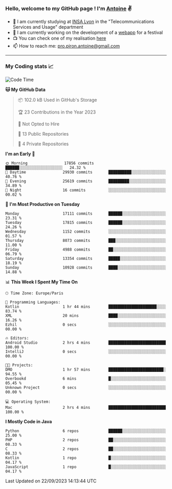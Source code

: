 ### Hello, welcome to my GitHub page ! I'm [Antoine](https://github.com/AntoinePiron) ✌️

- 🌱 I am currently studying at [INSA Lyon](https://www.insa-lyon.fr) in the "Telecommunications Services and Usage" department
- 🔭 I am currently working on the development of a [webapp](https://github.com/24HeuresINSA/Overbookd) for a festival
- 📺 You can check one of my realisation [here](https://astustc.fr)
- 📫 How to reach me: [pro.piron.antoine@gmail.com](mailto:pro.piron.antoine@gmail.com)

---

### My Coding stats 📈
<!--START_SECTION:waka-->
![Code Time](http://img.shields.io/badge/Code%20Time-186%20hrs%2048%20mins-blue)

**🐱 My GitHub Data** 

> 📦 102.0 kB Used in GitHub's Storage 
 > 
> 🏆 23 Contributions in the Year 2023
 > 
> 🚫 Not Opted to Hire
 > 
> 📜 13 Public Repositories 
 > 
> 🔑 4 Private Repositories 
 > 
**I'm an Early 🐤** 

```text
🌞 Morning                17856 commits       ██████░░░░░░░░░░░░░░░░░░░   24.32 % 
🌆 Daytime                29930 commits       ██████████░░░░░░░░░░░░░░░   40.76 % 
🌃 Evening                25619 commits       █████████░░░░░░░░░░░░░░░░   34.89 % 
🌙 Night                  16 commits          ░░░░░░░░░░░░░░░░░░░░░░░░░   00.02 % 
```
📅 **I'm Most Productive on Tuesday** 

```text
Monday                   17111 commits       ██████░░░░░░░░░░░░░░░░░░░   23.31 % 
Tuesday                  17815 commits       ██████░░░░░░░░░░░░░░░░░░░   24.26 % 
Wednesday                1152 commits        ░░░░░░░░░░░░░░░░░░░░░░░░░   01.57 % 
Thursday                 8073 commits        ███░░░░░░░░░░░░░░░░░░░░░░   11.00 % 
Friday                   4988 commits        ██░░░░░░░░░░░░░░░░░░░░░░░   06.79 % 
Saturday                 13354 commits       █████░░░░░░░░░░░░░░░░░░░░   18.19 % 
Sunday                   10928 commits       ████░░░░░░░░░░░░░░░░░░░░░   14.88 % 
```


📊 **This Week I Spent My Time On** 

```text
🕑︎ Time Zone: Europe/Paris

💬 Programming Languages: 
Kotlin                   1 hr 44 mins        █████████████████████░░░░   83.74 % 
XML                      20 mins             ████░░░░░░░░░░░░░░░░░░░░░   16.26 % 
Ezhil                    0 secs              ░░░░░░░░░░░░░░░░░░░░░░░░░   00.00 % 

🔥 Editors: 
Android Studio           2 hrs 4 mins        █████████████████████████   100.00 % 
IntelliJ                 0 secs              ░░░░░░░░░░░░░░░░░░░░░░░░░   00.00 % 

🐱‍💻 Projects: 
DMO                      1 hr 57 mins        ████████████████████████░   94.55 % 
Overbookd                6 mins              █░░░░░░░░░░░░░░░░░░░░░░░░   05.45 % 
Unknown Project          0 secs              ░░░░░░░░░░░░░░░░░░░░░░░░░   00.00 % 

💻 Operating System: 
Mac                      2 hrs 4 mins        █████████████████████████   100.00 % 
```

**I Mostly Code in Java** 

```text
Python                   6 repos             ██████░░░░░░░░░░░░░░░░░░░   25.00 % 
PHP                      2 repos             ██░░░░░░░░░░░░░░░░░░░░░░░   08.33 % 
C                        2 repos             ██░░░░░░░░░░░░░░░░░░░░░░░   08.33 % 
Kotlin                   1 repo              █░░░░░░░░░░░░░░░░░░░░░░░░   04.17 % 
JavaScript               1 repo              █░░░░░░░░░░░░░░░░░░░░░░░░   04.17 % 
```




 Last Updated on 22/09/2023 14:13:44 UTC
<!--END_SECTION:waka-->
